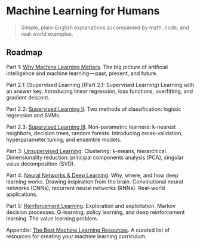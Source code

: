 # Machine Learning for Humans

>Simple, plain-English explanations accompanied by math, code, and real-world examples.


## Roadmap
Part 1: [Why Machine Learning Matters](https://medium.com/machine-learning-for-humans/why-machine-learning-matters-6164faf1df12). The big picture of artificial intelligence and machine learning — past, present, and future.

Part 2.1: [Supervised Learning.](Part 2.1: Supervised Learning) Learning with an answer key. Introducing linear regression, loss functions, overfitting, and gradient descent.

Part 2.2: [Supervised Learning II](https://medium.com/@v_maini/supervised-learning-2-5c1c23f3560d). Two methods of classification: logistic regression and SVMs.

Part 2.3: [Supervised Learning III](https://medium.com/@v_maini/supervised-learning-3-b1551b9c4930). Non-parametric learners: k-nearest neighbors, decision trees, random forests. Introducing cross-validation, hyperparameter tuning, and ensemble models.

Part 3: [Unsupervised Learning](https://medium.com/@v_maini/unsupervised-learning-f45587588294). Clustering: k-means, hierarchical. Dimensionality reduction: principal components analysis (PCA), singular value decomposition (SVD).

Part 4: [Neural Networks & Deep Learning](https://medium.com/@v_maini/neural-networks-deep-learning-cdad8aeae49b). Why, where, and how deep learning works. Drawing inspiration from the brain. Convolutional neural networks (CNNs), recurrent neural networks (RNNs). Real-world applications.

Part 5: [Reinforcement Learning](https://medium.com/@v_maini/reinforcement-learning-6eacf258b265). Exploration and exploitation. Markov decision processes. Q-learning, policy learning, and deep reinforcement learning. The value learning problem.

Appendix: [The Best Machine Learning Resources](https://medium.com/@v_maini/how-to-learn-machine-learning-24d53bb64aa1). A curated list of resources for creating your machine learning curriculum.
